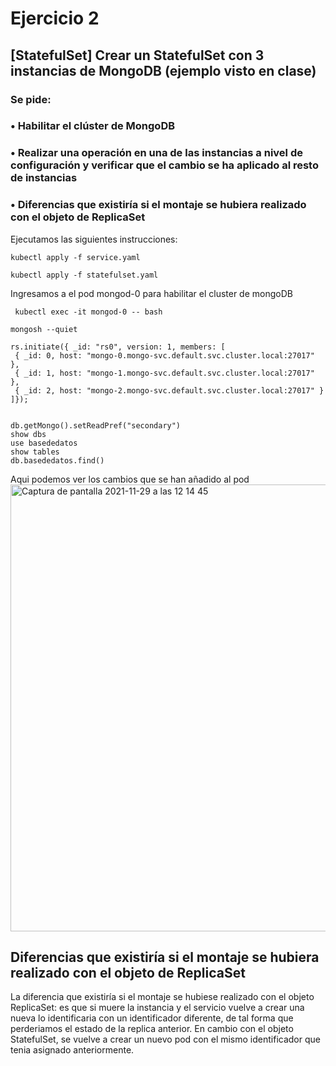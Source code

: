 # Ejercicio 2
   
## [StatefulSet] Crear un StatefulSet con 3 instancias de MongoDB (ejemplo visto en clase)
### Se pide:
### • Habilitar el clúster de MongoDB
### • Realizar una operación en una de las instancias a nivel de configuración y verificar que el cambio se ha aplicado al resto de instancias
### • Diferencias que existiría si el montaje se hubiera realizado con el objeto de ReplicaSet


Ejecutamos las siguientes instrucciones:

``kubectl apply -f service.yaml``

``kubectl apply -f statefulset.yaml``

Ingresamos a el pod mongod-0 para habilitar el cluster de mongoDB

`` kubectl exec -it mongod-0 -- bash``

``mongosh --quiet``

``` 
rs.initiate({ _id: "rs0", version: 1, members: [ 
 { _id: 0, host: "mongo-0.mongo-svc.default.svc.cluster.local:27017" }, 
 { _id: 1, host: "mongo-1.mongo-svc.default.svc.cluster.local:27017" }, 
 { _id: 2, host: "mongo-2.mongo-svc.default.svc.cluster.local:27017" } 
]});


db.getMongo().setReadPref("secondary")
show dbs
use basededatos
show tables
db.basededatos.find()
```
Aqui podemos ver los cambios que se han añadido al pod
<img width="715" alt="Captura de pantalla 2021-11-29 a las 12 14 45" src="https://user-images.githubusercontent.com/26769446/143860432-bce0ca37-07cf-4fee-a44f-a15142d77a88.png">

## Diferencias que existiría si el montaje se hubiera realizado con el objeto de ReplicaSet

La diferencia que existiría si el montaje se hubiese realizado con el objeto ReplicaSet: es que si muere la instancia y el servicio vuelve a crear una nueva lo identificaria con un identificador diferente, de tal forma que perderiamos el estado de la replica anterior.
En cambio con el objeto StatefulSet, se vuelve a crear un nuevo pod con el mismo identificador que tenia asignado anteriormente.





